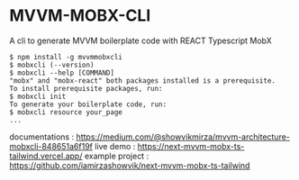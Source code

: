 MVVM-MOBX-CLI
=================

A cli to generate MVVM boilerplate code with REACT Typescript MobX


<!-- toc -->

<!-- tocstop -->
<!-- mvvmmobxcli/1.0.2 darwin-arm64 node-v16.13.2 -->

```sh-session
$ npm install -g mvvmmobxcli
$ mobxcli (--version)
$ mobxcli --help [COMMAND]
"mobx" and "mobx-react" both packages installed is a prerequisite.
To install prerequisite packages, run:
$ mobxcli init
To generate your boilerplate code, run:
$ mobxcli resource your_page
...
```


documentations : https://medium.com/@showvikmirza/mvvm-architecture-mobxcli-848651a6f19f
live demo : https://next-mvvm-mobx-ts-tailwind.vercel.app/
example project : https://github.com/iamirzashowvik/next-mvvm-mobx-ts-tailwind
